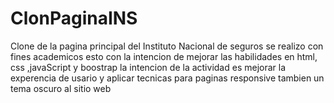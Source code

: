 # ClonPaginaINS
Clone de la pagina principal del Instituto Nacional de seguros se realizo con fines academicos esto con la intencion de mejorar las habilidades en html, css ,javaScript y boostrap la intencion de la actividad es mejorar la experencia de usario y aplicar tecnicas para paginas responsive tambien un tema oscuro al sitio web
